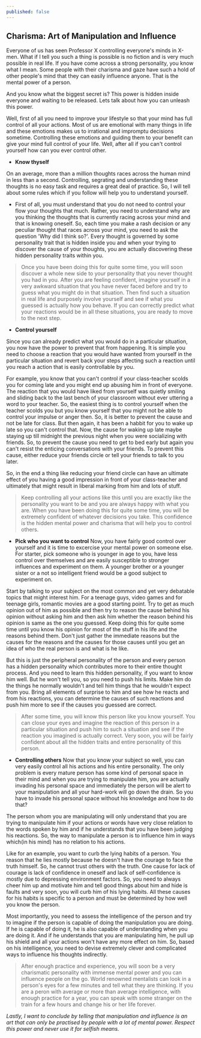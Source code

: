```yaml
---
published: false
---
```


## Charisma: Art of Manipulation and Influence

Everyone of us has seen Professor X controlling everyone's minds in X-men. What if I tell you such a thing is possible is no fiction and is very much possible in real life.
If you have come across a strong personality, you know what I mean. Some people with their charisma and gaze have such a hold of other people's mind that they can easily influence anyone. That is the mental power of a person.

And you know what the biggest secret is? This power is hidden inside everyone and waiting to be released. Lets talk about how you can unleash this power.


Well, first of all you need to improve your lifestyle so that your mind has full control of all your actions. Most of us are emotional with many things in life and these emotions makes us to irrational and impromptu decisions sometime. Controlling these emotions and guiding them to your benefit can give your mind full control of your life. Well, after all if you can't control yourself how can you ever control other.

- **Know thyself**

On an average, more than a million thoughts races across the human mind in less than a second. Controlling, segrating and understanding these thoughts is no easy task and requires a great deal of practice. So, I will tell about some rules which if you follow will help you to understand yourself.

- First of all, you must understand that you do not need to control your flow your thoughts that much. Rather, you need to understand why are you thinking the thoughts that is currently racing across your mind and that is knowing oneself. So, each time you make a rash decision or any peculiar thought that races across your mind, you need to ask the question 'Why did I think so?'. Every thought is governed by some personality trait that is hidden inside you and when your trying to discover the cause of your thoughts, you are actually discovering these hidden personality traits within you.
> Once you have been doing this for quite some time, you will soon discover a whole new side to your personality that you never thought you had in you. After you are feeling confident, imagine yourself in a very awkward situation that you have never faced before and try to guess what you might do in that situation. Then find such a situation in real life and purposely involve yourself and see if what you guessed is actually how you behave. If you can correctly predict what your reactions would be in all these situations, you are ready to move to the next step.

- **Control yourself**

Since you can already predict what you would do in a particular situation, you now have the power to prevent that from happening. It is simple you need to choose a reaction that you would have wanted from yourself in the particular situation and revert back your steps affecting such a reaction until you reach a action that is easily controllable by you.

For example, you know that you can't control if your class-teacher scolds you for coming late and you might end up abusing him in front of everyone. The reaction that you would have liked from yourself was quietly smiling and sliding back to the last bench of your classroom without ever uttering a word to your teacher. So, the easiest thing is to control yourself when the teacher scolds you but you know yourself that you might not be able to control your impulse or anger then. So, it is better to prevent the cause and not be late for class. But then again, it has been a habbit for you to wake up late so you can't control that. Now, the cause for waking up late maybe staying up till midnight the previous night when you were socializing with friends. So, to prevent the cause you need to get to bed early but again you can't resist the enticing conversations with your friends. To prevent this cause, either reduce your friends circle or tell your friends to talk to you later. 

So, in the end a thing like reducing your friend circle can have an ultimate effect of you having a good impression in front of your class-teacher and ultimately that might result in liberal marking from him and lots of stuff.

> Keep controlling all your actions like this until you are exactly like the personality you want to be and you are always happy with what you are. When you have been doing this for quite some time, you will be extremely confident of whatever decisions you take. This confidence is the hidden mental power and charisma that will help you to control others.

- **Pick who you want to control**
Now, you have fairly good control over yourself and it is time to excercise your mental power on someone else. For starter, pick someone who is younger in age to you, have less control over themselves and are easily susceptible to stronger influences and experiment on them. A younger brother or a younger sister or a not so intelligent friend would be a good subject to experiment on.

Start by talking to your subject on the most common and yet very debatable topics that might interest him. For a teenage guys, video games and for teenage girls, romantic movies are a good starting point. Try to get as much opinion out of him as possible and then try to reason the cause behind his opinion without asking him and then ask him whether the reason behind his opinion is same as the one you guessed. Keep doing this for quite some time until you know his opinion for most of the stuff in his life and the reasons behind them. Don't just gather the immediate reasons but the causes for the reasons and the causes for those causes until you get an idea of who the real person is and what is he like.

But this is just the peripheral personality of the person and every person has a hidden personality which contributes more to their entire thought process. And you need to learn this hidden personality, if you want to know him well. But he won't tell you, so you need to push his limits. Make him do the things he normally wouldn't and tell him things that he wouldn't expect from you. Bring all elements of surprise to him and see how he reacts and from his reactions, you can determine the causes of such reactions and push him more to see if the causes you guessed are correct.
> After some time, you will know this person like you know yourself. You can close your eyes and imagine the reaction of this person in a particular situation and push him to such a situation and see if the reaction you imagined is actually correct. Very soon, you will be fairly confident about all the hidden traits and entire personality of this person. 

- **Controlling others**
Now that you know your subject so well, you can very easily control all his actions and his entire personality. The only problem is every mature person has some kind of personal space in their mind and when you are trying to manipulate him, you are actually invading his personal space and immediately the person will be alert to your manipulation and all your hard-work will go down the drain. So you have to invade his personal space without his knowledge and how to do that?

The person whom you are manipulating will only understand that you are trying to 
manipulate him if your actions or words have very close relation to the words spoken by him and if he understands that you have been judging his reactions. So, the way to manipulate a person is to influence him in ways which(in his mind) has no relation to his actions. 

Like for an example, you want to curb the lying habits of a person. You reason that he lies mostly because he doesn't have the courage to face the truth himself. So, he cannot trust others with the truth. One cause for lack of courage is lack of confidence in oneself and lack of self-confidence is mostly due to depressing environment factors. So, you need to always cheer him up and motivate him and tell good things about him and hide is faults and very soon, you will curb him of his lying habits. All these causes for his habits is specific to a person and must be determined by how well you know the person.

Most importantly, you need to assess the intelligence of the person and try to imagine if the person is capable of doing the manipulation you are doing. If he is capable of doing it, he is also capable of understanding when you are doing it. And if he understands that you are manipulating him, he pull up his shield and all your actions won't have any more effect on him. So, based on his intelligence, you need to devise extremely clever and complicated ways to influence his thoughts indirectly.

> After enough practice and experience, you will soon be a very charismatic personality with immense mental power and you can influence people on the go. World renowned mentalists can look in a person's eyes for a few minutes and tell what they are thinking. If you are a peron with average or more than average intelligence, with enough practice for a year, you can speak with some stranger on the train for a few hours and change his or her life forever.

*Lastly, I want to conclude by telling that manipulation and influence is an art that can only be practised by people with a lot of mental power. Respect this power and never use it for selfish means.*
